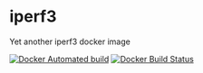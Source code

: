 # iperf3
Yet another iperf3 docker image

[![Docker Automated build](https://img.shields.io/docker/cloud/automated/archean/iperf3.svg)](https://hub.docker.com/r/archean/iperf3/)
[![Docker Build Status](https://img.shields.io/docker/cloud/build/archean/iperf3.svg)](https://hub.docker.com/r/archean/iperf3/builds/)
